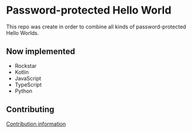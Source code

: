 # Password-protected Hello World

This repo was create in order to combine all kinds of password-protected Hello Worlds. 

## Now implemented

- Rockstar
- Kotlin
- JavaScript
- TypeScript
- Python

## Contributing
[Contribution information](CONTRIBUTING.md)
